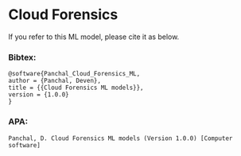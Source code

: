 # Cloud Forensics

If you refer to this ML model, please cite it as below.

### Bibtex:   
```
@software{Panchal_Cloud_Forensics_ML,
author = {Panchal, Deven},
title = {{Cloud Forensics ML models}},
version = {1.0.0}
}
```

### APA:
```
Panchal, D. Cloud Forensics ML models (Version 1.0.0) [Computer software]
```
